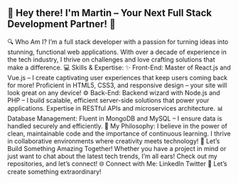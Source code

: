 ## 🌟 Hey there! I'm Martin – Your Next Full Stack Development Partner! 🚀

🔍 Who Am I?
I’m a full stack developer with a passion for turning ideas into stunning, functional web applications. With over a decade of experience in the tech industry, I thrive on challenges and love crafting solutions that make a difference.
💻 Skills & Expertise:
✨ Front-End:
Master of React.js and Vue.js – I create captivating user experiences that keep users coming back for more!
Proficient in HTML5, CSS3, and responsive design – your site will look great on any device!
⚙️ Back-End:
Backend wizard with Node.js and PHP – I build scalable, efficient server-side solutions that power your applications.
Expertise in RESTful APIs and microservices architecture.
📊 Database Management:
Fluent in MongoDB and MySQL – I ensure data is handled securely and efficiently.
🧠 My Philosophy:
I believe in the power of clean, maintainable code and the importance of continuous learning. I thrive in collaborative environments where creativity meets technology!
🎯 Let’s Build Something Amazing Together!
Whether you have a project in mind or just want to chat about the latest tech trends, I’m all ears! Check out my repositories, and let’s connect!
🌐 Connect with Me:
LinkedIn
Twitter
🚀 Let’s create something extraordinary!
